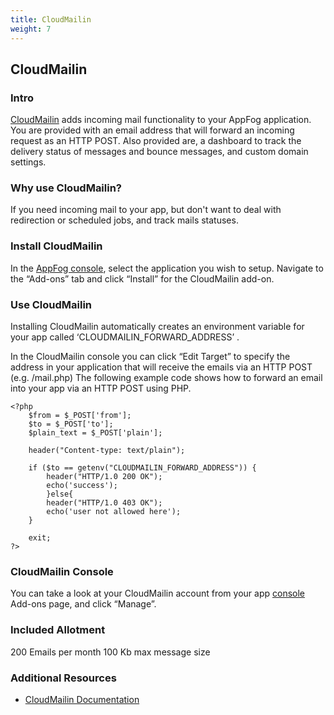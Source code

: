 ```yaml
---
title: CloudMailin
weight: 7
---
```


## CloudMailin

### Intro

[CloudMailin](http://www.cloudmailin.com/) adds incoming mail functionality to your AppFog application. You are provided with an email address that will forward an incoming request as an HTTP POST. Also provided are, a dashboard to track the delivery status of messages and bounce messages, and custom domain settings.

### Why use CloudMailin?

If you need incoming mail to your app, but don't want to deal with redirection or scheduled jobs, and track mails statuses.

### Install CloudMailin

In the [AppFog console](https://console.appfog.com/), select the application you wish to setup.
Navigate to the “Add-ons” tab and click “Install” for the CloudMailin add-on.

### Use CloudMailin

Installing CloudMailin automatically creates an environment variable for your app called ‘CLOUDMAILIN_FORWARD_ADDRESS’ .

In the CloudMailin console you can click “Edit Target” to specify the address in your application that will receive the emails via an HTTP POST (e.g. /mail.php)
The following example code shows how to forward an email into your app via an HTTP POST using PHP.

    <?php
        $from = $_POST['from'];
        $to = $_POST['to'];
        $plain_text = $_POST['plain'];

        header("Content-type: text/plain");

        if ($to == getenv("CLOUDMAILIN_FORWARD_ADDRESS")) {
            header("HTTP/1.0 200 OK");
            echo('success');
            }else{
            header("HTTP/1.0 403 OK");
            echo('user not allowed here');
        }

        exit;
    ?>

### CloudMailin Console

You can take a look at your CloudMailin account from your app [console](https://console.appfog.com/) Add-ons page, and click “Manage”.

### Included Allotment

200 Emails per month
100 Kb max message size

### Additional Resources

* [CloudMailin Documentation](http://docs.cloudmailin.com/)



